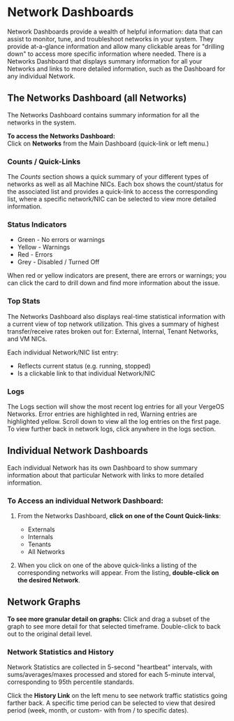 # Network Dashboards

Network Dashboards provide a wealth of helpful information: data that can assist to monitor, tune, and troubleshoot networks in your system. They provide at-a-glance information and allow many clickable areas for "drilling down" to access more specific information where needed. There is a Networks Dashboard that displays summary information for all your Networks and links to more detailed information, such as the Dashboard for any individual Network.

## The Networks Dashboard (all Networks)

The Networks Dashboard contains summary information for all the networks in the system.

**To access the Networks Dashboard:**  
Click on **Networks** from the Main Dashboard (quick-link or left menu.)

### Counts / Quick-Links

The *Counts* section shows a quick summary of your different types of networks as well as all Machine NICs. Each box shows the count/status for the associated list and provides a quick-link to access the corresponding list, where a specific network/NIC can be selected to view more detailed information.

### Status Indicators

* Green - No errors or warnings
* Yellow - Warnings
* Red - Errors
* Grey - Disabled / Turned Off

When red or yellow indicators are present, there are errors or warnings; you can click the card to drill down and find more information about the issue.

### Top Stats

The Networks Dashboard also displays real-time statistical information with a current view of top network utilization. This gives a summary of highest transfer/receive rates broken out for: External, Internal, Tenant Networks, and VM NICs.

Each individual Network/NIC list entry:

* Reflects current status (e.g. running, stopped)
* Is a clickable link to that individual Network/NIC

### Logs

The Logs section will show the most recent log entries for all your VergeOS Networks. Error entries are highlighted in red, Warning entries are highlighted yellow. Scroll down to view all the log entries on the first page. To view further back in network logs, click anywhere in the logs section.

## Individual Network Dashboards

Each individual Network has its own Dashboard to show summary information about that particular Network with links to more detailed information.

### To Access an individual Network Dashboard:

1. From the Networks Dashboard, **click on one of the Count Quick-links**:  

    * Externals
    * Internals
    * Tenants
    * All Networks

2. When you click on one of the above quick-links a listing of the corresponding networks will appear. From the listing, **double-click on the desired Network**.

## Network Graphs

**To see more granular detail on graphs:** Click and drag a subset of the graph to see more detail for that selected timeframe.
Double-click to back out to the original detail level.

### Network Statistics and History

Network Statistics are collected in 5-second "heartbeat" intervals, with sums/averages/maxes processed and stored for each 5-minute interval, corresponding to 95th percentile standards.

Click the **History Link** on the left menu to see network traffic statistics going farther back. A specific time period can be selected to view that desired period (week, month, or custom- with from / to specific dates).  
